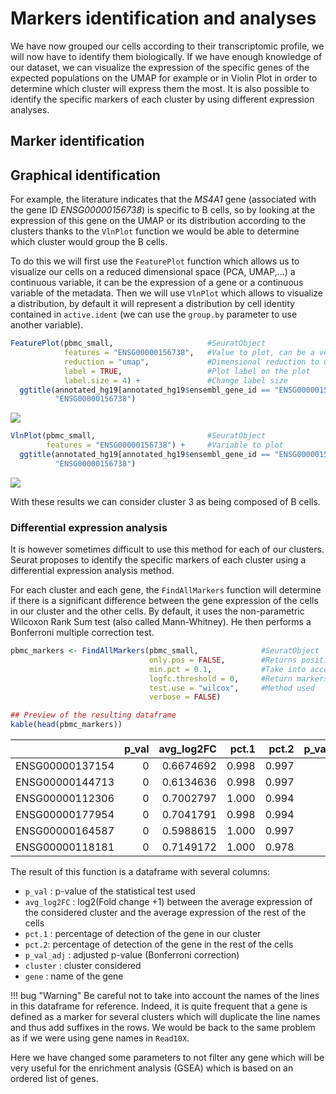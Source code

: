 # Markers identification and analyses

We have now grouped our cells according to their transcriptomic profile,
we will now have to identify them biologically. If we have enough knowledge
of our dataset, we can visualize the expression of the specific genes of
the expected populations on the UMAP for example or in Violin Plot in order
to determine which cluster will express them the most. It is also possible
to identify the specific markers of each cluster by using different
expression analyses.  

## Marker identification

## Graphical identification

For example, the literature indicates that the *MS4A1* gene (associated
with the gene ID *ENSG00000156738*) is specific to B cells, so by looking
at the expression of this gene on the UMAP or its distribution according
to the clusters thanks to the `VlnPlot` function we would be able to
determine which cluster would group the B cells.

To do this we will first use the `FeaturePlot` function which allows us
to visualize our cells on a reduced dimensional space (PCA, UMAP,...) a
continuous variable, it can be the expression of a gene or a continuous
variable of the metadata. Then we will use `VlnPlot` which allows to
visualize a distribution, by default it will represent a distribution by
cell identity contained in `active.ident` (we can use the `group.by`
parameter to use another variable).

``` r
FeaturePlot(pbmc_small,                     #SeuratObject
            features = "ENSG00000156738",   #Value to plot, can be a vector of several variable
            reduction = "umap",             #Dimensional reduction to use
            label = TRUE,                   #Plot label on the plot
            label.size = 4) +               #Change label size
  ggtitle(annotated_hg19[annotated_hg19$ensembl_gene_id == "ENSG00000156738", "external_gene_name"],
          "ENSG00000156738")
```

<img src="../images/visualMarkers-1.png" style="display: block; margin: auto;" />

``` r
VlnPlot(pbmc_small,                         #SeuratObject
        features = "ENSG00000156738") +     #Variable to plot
  ggtitle(annotated_hg19[annotated_hg19$ensembl_gene_id == "ENSG00000156738", "external_gene_name"],
          "ENSG00000156738")
```

<img src="../images/visualMarkers-2.png" style="display: block; margin: auto;" />

With these results we can consider cluster 3 as being composed of B cells.

### Differential expression analysis

It is however sometimes difficult to use this method for each of our
clusters. Seurat proposes to identify the specific markers of each cluster
using a differential expression analysis method.

For each cluster and each gene, the `FindAllMarkers` function will determine
if there is a significant difference between the gene expression of the cells
in our cluster and the other cells. By default, it uses the non-parametric
Wilcoxon Rank Sum test (also called Mann-Whitney). He then performs a
Bonferroni multiple correction test.

``` r
pbmc_markers <- FindAllMarkers(pbmc_small,              #SeuratObject
                               only.pos = FALSE,        #Returns positive and negative gene markers
                               min.pct = 0.1,           #Take into account genes that are detected in at least 10% of the cells
                               logfc.threshold = 0,     #Return markers with a logFC superior to threshold
                               test.use = "wilcox",     #Method used
                               verbose = FALSE)

## Preview of the resulting dataframe
kable(head(pbmc_markers))
```

|                 | p_val | avg_log2FC | pct.1 | pct.2 | p_val_adj | cluster | gene            |
|:----------------|------:|-----------:|------:|------:|----------:|:--------|:----------------|
| ENSG00000137154 |     0 |  0.6674692 | 0.998 | 0.997 |         0 | 0       | ENSG00000137154 |
| ENSG00000144713 |     0 |  0.6134636 | 0.998 | 0.997 |         0 | 0       | ENSG00000144713 |
| ENSG00000112306 |     0 |  0.7002797 | 1.000 | 0.994 |         0 | 0       | ENSG00000112306 |
| ENSG00000177954 |     0 |  0.7041791 | 0.998 | 0.994 |         0 | 0       | ENSG00000177954 |
| ENSG00000164587 |     0 |  0.5988615 | 1.000 | 0.997 |         0 | 0       | ENSG00000164587 |
| ENSG00000118181 |     0 |  0.7149172 | 1.000 | 0.978 |         0 | 0       | ENSG00000118181 |

The result of this function is a dataframe with several columns:

- `p_val` : p-value of the statistical test used
- `avg_log2FC` : log2(Fold change +1) between the average expression of the
  considered cluster and the average expression of the rest of the cells
- `pct.1` : percentage of detection of the gene in our cluster
- `pct.2`: percentage of detection of the gene in the rest of the cells
- `p_val_adj` : adjusted p-value (Bonferroni correction)
- `cluster` : cluster considered
- `gene` : name of the gene

!!! bug "Warning"
    Be careful not to take into account the names of the lines in this dataframe
    for reference. Indeed, it is quite frequent that a gene is defined as a
    marker for several clusters which will duplicate the line names and thus
    add suffixes in the rows. We would be back to the same problem as if we
    were using gene names in `Read10X`.

Here we have changed some parameters to not filter any gene which will be
very useful for the enrichment analysis (GSEA) which is based on an ordered
list of genes.
